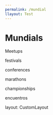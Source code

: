 ```yaml
---
permalink: /mundial
llayout: Test
---
```

# Mundials

Meetups

festivals

conferences

marathons

championships

encuentros

layout: CustomLayout
